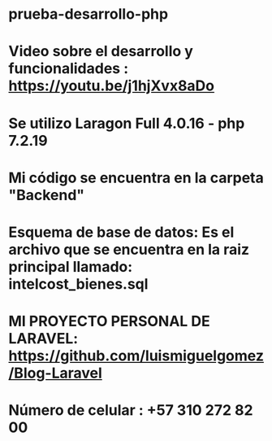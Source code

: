 # prueba-desarrollo-php
# Video sobre el desarrollo y funcionalidades : https://youtu.be/j1hjXvx8aDo
# Se utilizo Laragon Full 4.0.16 - php 7.2.19 
# Mi código se encuentra en la carpeta "Backend"
# Esquema de base de datos: Es el archivo que se encuentra en la raiz principal llamado: intelcost_bienes.sql
# MI PROYECTO PERSONAL DE LARAVEL: https://github.com/luismiguelgomez/Blog-Laravel
# Número de celular : +57 310 272 82 00
